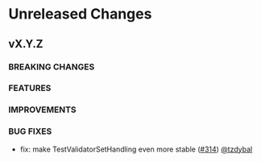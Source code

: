 # Unreleased Changes

## vX.Y.Z

### BREAKING CHANGES

### FEATURES

### IMPROVEMENTS

### BUG FIXES
- fix: make TestValidatorSetHandling even more stable ([#314](https://github.com/celestiaorg/optimint/pull/314)) [@tzdybal](https://github.com/tzdybal/)

